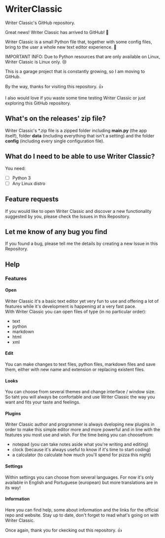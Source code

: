 # WriterClassic
Writer Classic's GitHub repository.

Great news! Writer Classic has arrived to GitHub! :tada:

Writer Classic is a small Python file that, together with some config files, bring to the user a whole new text editor experience. :thinking:

IMPORTANT INFO: Due to Python resources that are only available on Linux, Writer Classic is Linux only. :cry:

This is a garage project that is constantly growing, so I am moving to GitHub.

By the way, thanks for visiting this repository. :+1:

I also would love if you waste some time testing Writer Classic or just exploring this GitHub repository.

## What's on the releases' zip file?
Writer Classic's *.zip file is a zipped folder including **main.py** (the app itself), folder **data** (including everything that isn't a setting) and the folder __config__ (including every single configuration file).

## What do I need to be able to use Writer Classic?
You need:
* [ ] Python 3 
* [ ] Any Linux distro
  
## Feature requests
If you would like to open Writer Classic and discover a new functionality suggested by you, please check the Issues in this Repository.

## Let me know of any bug you find
If you found a bug, please tell me the details by creating a new Issue in this Repository.

## Help
### Features
#### Open
Writer Classic it's a basic text editor yet very fun to use and offering a lot of features while it's development is happening at a very fast pace.  
With Writer Classic you can open files of type (in no particular order):  
* text
* python
* markdown
* html
* xml  
#### Edit
You can make changes to text files, python files, markdown files and save them, either with new name and extension or replacing existent files.
#### Looks
You can choose from several themes and change interface / window size. So taht you will always be confortable and use Writer Classic the way you want and fits your taste and feelings.
#### Plugins
Writer Classic author and programmer is always dveloping new plugins in order to make this simple editor more and more powerful and in line with the features you most use and wish. For the time being you can choosefrom:
* notepad (you can take notes aside what you're writing and editing)
* clock (because it's always useful to know if it's time to start coding)
* a calculator (to calculate how much you'll spend for pizza this night)
#### Settings
Within settings you can choose from several languages. For now it's only available in English and Portuguese (european) but more translations are in its way!
#### Information
Here you can find help, some about information and the links for the official repo and website. Stay up to date, don't forget to read what's going on with Writer Classic.

Once again, thank you for ckecking out this repository. :+1:
